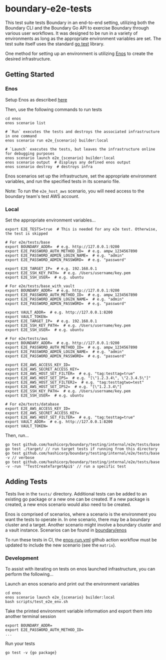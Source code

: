 # boundary-e2e-tests

This test suite tests Boundary in an end-to-end setting, utilizing both the Boundary CLI and the
Boundary Go API to exercise Boundary through various user workflows. It was designed to be run in a
variety of environments as long as the appropriate environment variables are set. The test suite
itself uses the standard [go test](https://pkg.go.dev/testing) library.

One method for setting up an environment is utilizing [Enos](https://github.com/hashicorp/Enos-Docs)
to create the desired infrastructure.

## Getting Started
### Enos
Setup Enos as described [here](../../../enos/README.md)

Then, use the following commands to run tests
```shell
cd enos
enos scenario list

# `Run` executes the tests and destroys the associated infrastructure in one command
enos scenario run e2e_{scenario} builder:local

# `Launch` executes the tests, but leaves the infrastructure online for debugging purposes
enos scenario launch e2e_{scenario} builder:local
enos scenario output  # displays any defined enos output
enos scenario destroy  # destroys infra
```

Enos scenarios set up the infrastructure, set the appropriate environment variables, and run the
specified tests in its scenario file.

Note: To run the `e2e_host_aws` scenario, you will need access to the boundary team's test AWS
account.

### Local
Set the appropriate environment variables...
```shell
export E2E_TESTS=true  # This is needed for any e2e test. Otherwise, the test is skipped

# For e2e/tests/base
export BOUNDARY_ADDR=  # e.g. http://127.0.0.1:9200
export E2E_PASSWORD_AUTH_METHOD_ID=  # e.g. ampw_1234567890
export E2E_PASSWORD_ADMIN_LOGIN_NAME=  # e.g. "admin"
export E2E_PASSWORD_ADMIN_PASSWORD=  # e.g. "password"

export E2E_TARGET_IP=  # e.g. 192.168.0.1
export E2E_SSH_KEY_PATH=  # e.g. /Users/username/key.pem
export E2E_SSH_USER=  # e.g. ubuntu

# For e2e/tests/base_with_vault
export BOUNDARY_ADDR=  # e.g. http://127.0.0.1:9200
export E2E_PASSWORD_AUTH_METHOD_ID=  # e.g. ampw_1234567890
export E2E_PASSWORD_ADMIN_LOGIN_NAME=  # e.g. "admin"
export E2E_PASSWORD_ADMIN_PASSWORD=  # e.g. "password"

export VAULT_ADDR=  # e.g. http://127.0.0.1:8200
export VAULT_TOKEN=
export E2E_TARGET_IP=  # e.g. 192.168.0.1
export E2E_SSH_KEY_PATH=  # e.g. /Users/username/key.pem
export E2E_SSH_USER=  # e.g. ubuntu

# For e2e/tests/aws
export BOUNDARY_ADDR=  # e.g. http://127.0.0.1:9200
export E2E_PASSWORD_AUTH_METHOD_ID=  # e.g. ampw_1234567890
export E2E_PASSWORD_ADMIN_LOGIN_NAME=  # e.g. "admin"
export E2E_PASSWORD_ADMIN_PASSWORD=  # e.g. "password"

export E2E_AWS_ACCESS_KEY_ID=
export E2E_AWS_SECRET_ACCESS_KEY=
export E2E_AWS_HOST_SET_FILTER=  # e.g. "tag:testtag=true"
export E2E_AWS_HOST_SET_IPS=  # e.g. "[\"1.2.3.4\", \"2.3.4.5\"]"
export E2E_AWS_HOST_SET_FILTER2=  # e.g. "tag:testtagtwo=test"
export E2E_AWS_HOST_SET_IPS2=  # e.g. "[\"1.2.3.4\"]
export E2E_SSH_KEY_PATH=  # e.g. /Users/username/key.pem
export E2E_SSH_USER=  # e.g. ubuntu

# For e2e/tests/database
export E2E_AWS_ACCESS_KEY_ID=
export E2E_AWS_SECRET_ACCESS_KEY=
export E2E_AWS_HOST_SET_FILTER=  # e.g. "tag:testtag=true"
export VAULT_ADDR=  # e.g. http://127.0.0.1:8200
export VAULT_TOKEN=
```

Then, run...
```shell
go test github.com/hashicorp/boundary/testing/internal/e2e/tests/base
go test ./target/ // run target tests if running from this directory
go test github.com/hashicorp/boundary/testing/internal/e2e/tests/base -v // verbose
go test github.com/hashicorp/boundary/testing/internal/e2e/tests/base -v -run '^TestCreateTargetApi$' // run a specific test
```

## Adding Tests

Tests live in the `tests/` directory. Additional tests can be added to an existing go package or a
new one can be created. If a new package is created, a new enos scenario would also need to be
created.

Enos is comprised of scenarios, where a scenario is the environment you want the tests to operate
in. In one scenario, there may be a boundary cluster and a target. Another scenario might involve a
boundary cluster and a vault instance. Scenarios can be found in [boundary/enos](../../../enos/)

To run these tests in CI, the [enos-run.yml](../../../.github/workflows/enos-run.yml) github action
workflow must be updated to include the new scenario (see the `matrix`).

### Development
To assist with iterating on tests on enos launched infrastructure, you can perform the following...

Launch an enos scenario and print out the environment variables
```
cd enos
enos scenario launch e2e_{scenario} builder:local
bash scripts/test_e2e_env.sh
```

Take the printed environment variable information and export them into another terminal session
```
export BOUNDARY_ADDR=
export E2E_PASSWORD_AUTH_METHOD_ID=
...
```
Run your tests
```
go test -v {go package}
```

